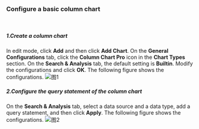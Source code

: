### Configure a basic column chart

<br/>

##### 1.Create a column chart

In edit mode, click **Add** and then click **Add Chart**. On the **General Configurations** tab, click the **Column Chart Pro** icon in the **Chart Types** section.
On the **Search & Analysis** tab, the default setting is **Builtin**. Modify the configurations and click **OK**.
The following figure shows the configurations.
![图1](/img/src/visulization/barPro/barPro1.png)

##### 2.Configure the query statement of the column chart

On the **Search & Analysis** tab, select a data source and a data type, add a query statement, and then click **Apply**. The following figure shows the configurations.
![图2](/img/src/visulization/barPro/barPro2.png)
